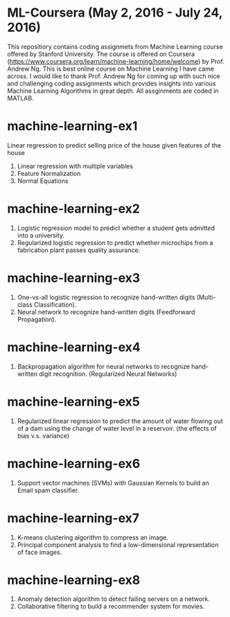 # ML-Coursera (May 2, 2016 - July 24, 2016)
This repositiory contains coding assignmets from Machine Learning course offered by Stanford University. The course is offered on Coursera (https://www.coursera.org/learn/machine-learning/home/welcome) by Prof. Andrew Ng. This is best online course on  Machine Learning I have came across. I would like to thank Prof. Andrew Ng for coming up with such nice and challenging coding assignments which provides insights into various Machine Learning Algorithms in great depth. All assginments are coded in MATLAB.

# machine-learning-ex1
Linear regression to predict selling price of the house given features of the house
  1. Linear regression with multiple variables
  2. Feature Normalization
  3. Normal Equations

# machine-learning-ex2	
  1. Logistic regression model to predict whether a student gets admitted into a university.
  2. Regularized logistic regression to predict whether microchips from a fabrication plant passes quality assurance.

# machine-learning-ex3
  1. One-vs-all logistic regression to recognize hand-written digits (Multi-class Classification).
  2. Neural network to recognize hand-written digits (Feedforward Propagation).

# machine-learning-ex4
  1. Backpropagation algorithm for neural networks to recognize hand-written digit recognition. (Regularized Neural Networks)

# machine-learning-ex5
  1. Regularized linear regression to predict the amount of water flowing out of a dam using the change of water level in a reservoir. 
(the effects of bias v.s. variance)

# machine-learning-ex6
  1. Support vector machines (SVMs) with Gaussian Kernels to build an Email spam classifier.

# machine-learning-ex7
  1. K-means clustering algorithm to compress an image. 
  2. Principal component analysis to find a low-dimensional representation of face images.
  
# machine-learning-ex8
  1. Anomaly detection algorithm to detect failing servers on a network. 
  2. Collaborative filtering to build a recommender system for movies.
